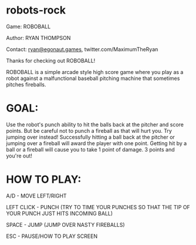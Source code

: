 # robots-rock

Game: ROBOBALL

Author: RYAN THOMPSON

Contact: ryan@egonaut.games, twitter.com/MaximumTheRyan

Thanks for checking out ROBOBALL!

ROBOBALL is a simple arcade style high score game where you play as a robot against a malfunctional baseball pitching machine that sometimes pitches fireballs.

# GOAL:

Use the robot's punch ability to hit the balls back at the pitcher and score points. But be careful not to punch a fireball as that will hurt you. Try jumping over instead! Successfully hitting a ball back at the pitcher or jumping over a fireball will award the player with one point. Getting hit by a ball or a fireball will cause you to take 1 point of damage. 3 points and you're out!

# HOW TO PLAY:

A/D - MOVE LEFT/RIGHT

LEFT CLICK - PUNCH (TRY TO TIME YOUR PUNCHES SO THAT THE TIP OF YOUR PUNCH JUST HITS INCOMING BALL)

SPACE - JUMP (JUMP OVER NASTY FIREBALLS)

ESC - PAUSE/HOW TO PLAY SCREEN
